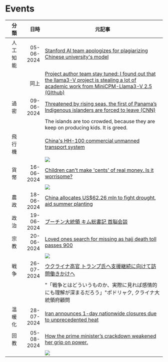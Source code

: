 # Events
|分類 | 日時 | 元記事 |
| --: | --: | -- |
| 人工知能 | 05-06-2024 | [Stanford AI team apologizes for plagiarizing Chinese university's model](https://english.news.cn/20240605/3583ee9143d844758ba3a7ef26170e6d/c.html)|
||同上|[Project author team stay tuned: I found out that the llama3-V project is stealing a lot of academic work from MiniCPM-Llama3-V 2.5 (GIthub)](https://github.com/OpenBMB/MiniCPM-V/issues/196)|
| 過密| 09-06-2024| [Threatened by rising seas, the first of Panama’s Indigenous islanders are forced to leave (CNN)](https://edition.cnn.com/interactive/2024/06/climate/panama-climate-refugees-guna-rising-seas-cnnphotos/)|
|  |  |The islands are too crowded, because they are keep on producing kids. It is greed.|
| 飛行機 |  |[China's HH-100 commercial unmanned transport system](https://www.shine.cn/biz/tech/2406124737/)|
| | | ![](https://obj.shine.cn/files/2024/06/12/f6929336-3353-4e1e-9e14-bf5dacea25ff_0.jpg)|
| 貨幣| 16-06-2024| [Children can't make 'cents' of real money. Is it worrisome?](https://www.shine.cn/opinion/2406152838/)|
|||![](https://obj.shine.cn/files/2024/06/15/42de2c74-8415-4a27-9e1d-0e519fd6741d_0.jpg)|
| 農政 | 18-06-2024 | [China allocates US$62.26 mln to fight drought, aid summer planting](https://www.shine.cn/news/nation/2406182299/)|
| 政治| 19-06-2024 |  [プーチン大統領 キム総書記 首脳会談](https://www3.nhk.or.jp/news/html/20240619/k10014485041000.html)|
| 宗教 | 20-06-2024 | [Loved ones search for missing as hajj death toll passes 900](https://www.shine.cn/news/world/2406207518/)|
||| ![](https://obj.shine.cn/files/2024/06/20/c7b4d4dd-5d6e-4ff4-a2a9-6cc92bba2f7b_0.jpg)|
| 戦争 |26-07-2024|[ウクライナ高官 トランプ氏へ支援継続に向けて訪問働きかけへ](https://www3.nhk.or.jp/news/html/20240726/k10014524191000.html)|
|||"「戦争とはどういうものか、実際に見れば感情的にも理解が深まるだろう」"ポドリャク, クライナ大統領府顧問|
| 温暖化 | 28-07-2024 | [Iran announces 1-day nationwide closures due to unprecedented heat](https://www.shine.cn/news/world/2407279727/) |
| 回教 |05-08-2024|[How the prime minister’s crackdown weakened her grip on power.](https://www.nytimes.com/live/2024/08/05/world/bangladesh-protests/the-prime-ministers-crackdown-rained-carnage-on-bangladesh?smid=url-share)|
|||![](https://static01.nyt.com/images/2024/08/05/multimedia/05bangladesh-hasina-VERSION-rock/05bangladesh-hasina-VERSION-rock-jumbo-v2.jpg)|
